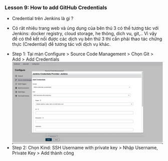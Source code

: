 ### Lesson 9: How to add GitHub Credentials
- Credential trên Jenkins là gi ?
+ Có rât nhiêu trang web và úng dụng của bên thú 3 có thể tương tác với Jenkins: docker registry, cloud storage, he thöng, dich vu, git,.. Vì vậy để có thể kết nối được các dịch vụ bên thứ 3 thì cần phải thao tác chứng thực (Credential) để tương tác với dịch vụ khác.
- Step 1: Tại màn Configure > Source Code Management > Chọn Git > Add > Add Credentials
![img](image/013-jenkins-add-credentials.png)
- Step 2: Chọn Kind: SSH Username with private key > Nhập Username, Private Key > Add thành công
